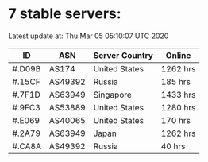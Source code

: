 # 7 stable servers:

Latest update at: Thu Mar 05 05:10:07 UTC 2020

| ID | ASN | Server Country | Online |
| -- | --- | -------------- | ------ |
| #.D09B | AS174 | United States | 1262 hrs |
| #.15CF | AS49392 | Russia | 185 hrs |
| #.7F1D | AS63949 | Singapore | 1433 hrs |
| #.9FC3 | AS53889 | United States | 1280 hrs |
| #.E069 | AS40065 | United States | 170 hrs |
| #.2A79 | AS63949 | Japan | 1262 hrs |
| #.CA8A | AS49392 | Russia | 40 hrs |

